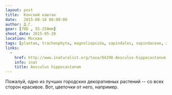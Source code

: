 ```yaml
---
layout: post
title:  Конский каштан
date:   2015-08-18 00:00:00
author: Д.Г.
gear: [70D , 55-250mm]
shoot_date: 2015-05-20
location: Москва
tags: [plantae, tracheophyta, magnoliopsida, sapindales, sapindaceae, aesculus, aesculus hippocastanum]
links:
  -
    href: http://www.inaturalist.org/taxa/84298-Aesculus-hippocastanum
    info: inat
    title: Aesculus hippocastanum
---
```


Пожалуй, одно из лучших городских декоративных растений -- со всех сторон красивое. Вот, цветочки от него, например.
